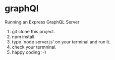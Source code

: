 # graphQl

Running an Express GraphQL Server
1. git clone this project.
2. npm install.
3. type 'node server.js' on your terminal and run it.
4. check your termninal.
5. happy coding :-)
